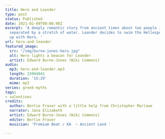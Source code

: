 ```yaml
---
title: Hero and Leander
type: post
status: Published
date: 2021-02-09T00:00:00Z
excerpt: 'A deeply romantic story from ancient times about two people in love and
  separated by a stretch of water. Leander decides to swim the Hellespont to meet
  up with Hero. '
url: hero-and-leander
featured_image:
  src: "/img/burne-jones-hero.jpg"
  alt: Hero lights a beacon for Leander
  artist: Edward Burne-Jones (Wiki Commons)
audio:
  mp3: hero-and-leander.mp3
  length: 23994041
  duration: '15:29'
  mime: mp3
series: greek-myths
tags:
- valentines
credits:
  author: Bertie Fraser with a little help from Christopher Marlowe
  narrator: Jana Elizabeth
  artist: Edward Burne-Jones (Wiki Commons)
  editor: Bertie Fraser
  musician: 'Premium Beat / KA  ~ Ancient Land '

---
```

